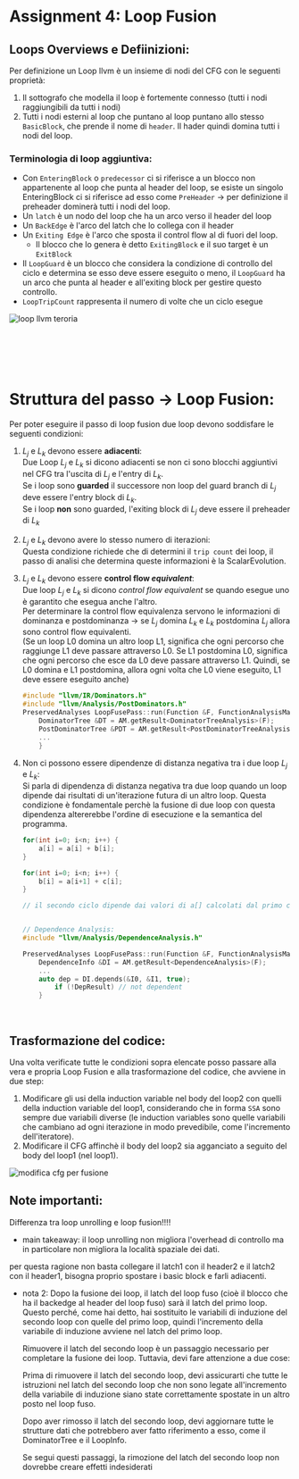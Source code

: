 # Assignment 4: Loop Fusion 

## Loops Overviews e Defiinizioni:

Per definizione un Loop llvm è un insieme di nodi del CFG con le seguenti proprietà:
1. Il sottografo che modella il loop è fortemente connesso (tutti i nodi raggiungibili da tutti i nodi)
2. Tutti i nodi esterni al loop che puntano al loop puntano allo stesso `BasicBlock`, che prende il nome di `header`. Il hader quindi domina tutti i nodi del loop. 

### Terminologia di loop aggiuntiva:
- Con `EnteringBlock` o `predecessor` ci si riferisce a un blocco non appartenente al loop che punta al header del loop, se esiste un singolo EnteringBlock ci si riferisce ad esso come `PreHeader` $\rightarrow$ per definizione il preheader dominerà tutti i nodi del loop. 
- Un `latch` è un nodo del loop che ha un arco verso il header del loop
- Un `BackEdge` è l'arco del latch che lo collega con il header
- Un `Exiting Edge` è l'arco che sposta il control flow al di fuori del loop.  
    - Il blocco che lo genera è detto `ExitingBlock` e il suo target è un `ExitBlock`
- Il `LoopGuard` è un blocco che considera la condizione di controllo del ciclo e determina se esso deve essere eseguito o meno, il `LoopGuard` ha un arco che punta al header e all'exiting block per gestire questo controllo.
- `LoopTripCount` rappresenta il numero di volte che un ciclo esegue

![loop llvm teroria](../../../images/loop_llvm.png.png)

<br> <br>
--- 

# Struttura del passo $\rightarrow$ Loop Fusion:

Per poter eseguire il passo di loop fusion due loop devono soddisfare le seguenti condizioni:
1. $L_j$ e $L_k$ devono essere **adiacenti**:  
    Due Loop $L_j$ e $L_k$ si dicono adiacenti se non ci sono blocchi aggiuntivi nel CFG tra l'uscita di $L_j$ e l'entry di $L_k$.  
    Se i loop sono **guarded** il successore non loop del guard branch di $L_j$ deve essere l'entry block di $L_k$.  
    Se i loop **non** sono guarded, l'exiting block di $L_j$ deve essere il preheader di $L_k$

2. $L_j$ e $L_k$ devono avere lo stesso numero di iterazioni:  
    Questa condizione richiede che di determini il `trip count` dei loop, il passo di analisi che determina queste informazioni è la ScalarEvolution.  

3. $L_j$ e $L_k$ devono essere **control flow _equivalent_**:  
    Due loop $L_j$ e $L_k$ si dicono _control flow equivalent_ se quando esegue uno è garantito che esegua anche l'altro.  
    Per determinare la control flow equivalenza servono le informazioni di dominanza e postdominanza $\rightarrow$ se $L_j$ domina $L_k$ e $L_k$ postdomina $L_j$ allora sono control flow equivalenti.  
    (Se un loop L0 domina un altro loop L1, significa che ogni percorso che raggiunge L1 deve passare attraverso L0. Se L1 postdomina L0, significa che ogni percorso che esce da L0 deve passare attraverso L1. Quindi, se L0 domina e L1 postdomina, allora ogni volta che L0 viene eseguito, L1 deve essere eseguito anche)
    ```c++
    #include "llvm/IR/Dominators.h"
    #include "llvm/Analysis/PostDominators.h"
    PreservedAnalyses LoopFusePass::run(Function &F, FunctionAnalysisManager &AM) {
        DominatorTree &DT = AM.getResult<DominatorTreeAnalysis>(F);
        PostDominatorTree &PDT = AM.getResult<PostDominatorTreeAnalysis>(F);
        ... 
        }

    ```

4. Non ci possono essere dipendenze di distanza negativa tra i due loop $L_j$ e $L_k$:  
    Si parla di dipendenza di distanza negativa tra due loop quando un loop dipende dai risultati di un'iterazione futura di un altro loop. Questa condizione è fondamentale perchè la fusione di due loop con questa dipendenza altererebbe l'ordine di esecuzione e la semantica del programma.

    ``` c++ 
    for(int i=0; i<n; i++) {
        a[i] = a[i] + b[i];
    }

    for(int i=0; i<n; i++) {
        b[i] = a[i+1] + c[i];
    }

    // il secondo ciclo dipende dai valori di a[] calcolati dal primo ciclo, non possiamo fonderli


    // Dependence Analysis:
    #include "llvm/Analysis/DependenceAnalysis.h"

    PreservedAnalyses LoopFusePass::run(Function &F, FunctionAnalysisManager &AM) {
        DependenceInfo &DI = AM.getResult<DependenceAnalysis>(F);
        ...
        auto dep = DI.depends(&I0, &I1, true);
            if (!DepResult) // not dependent
        }
    ```

<br>

## Trasformazione del codice:

Una volta verificate tutte le condizioni sopra elencate posso passare alla vera e propria Loop Fusion e alla trasformazione del codice, che avviene in due step:  
1. Modificare gli usi della induction variable nel body del loop2 con quelli della induction variable del loop1, considerando che in forma `SSA` sono sempre due variabili diverse (le induction variables sono quelle variabili che cambiano ad ogni iterazione in modo prevedibile, come l'incremento dell'iteratore).  
2. Modificare il CFG affinchè il body del loop2 sia agganciato a seguito del body del loop1 (nel loop1).  

![modifica cfg per fusione](../../../images/loop_modifica_cfg.png.png)


## Note importanti:

Differenza tra loop unrolling e loop fusion!!!!
- main takeaway:
    il loop unrolling non migliora l'overhead di controllo ma in particolare non migliora la località spaziale dei dati.  

per questa ragione non basta collegare il latch1 con il header2 e il latch2 con il header1, bisogna proprio spostare i basic block e farli adiacenti.  

- nota 2:
    Dopo la fusione dei loop, il latch del loop fuso (cioè il blocco che ha il backedge al header del loop fuso) sarà il latch del primo loop. Questo perché, come hai detto, hai sostituito le variabili di induzione del secondo loop con quelle del primo loop, quindi l'incremento della variabile di induzione avviene nel latch del primo loop.

    Rimuovere il latch del secondo loop è un passaggio necessario per completare la fusione dei loop. Tuttavia, devi fare attenzione a due cose:

    Prima di rimuovere il latch del secondo loop, devi assicurarti che tutte le istruzioni nel latch del secondo loop che non sono legate all'incremento della variabile di induzione siano state correttamente spostate in un altro posto nel loop fuso.

    Dopo aver rimosso il latch del secondo loop, devi aggiornare tutte le strutture dati che potrebbero aver fatto riferimento a esso, come il DominatorTree e il LoopInfo.

    Se segui questi passaggi, la rimozione del latch del secondo loop non dovrebbe creare effetti indesiderati